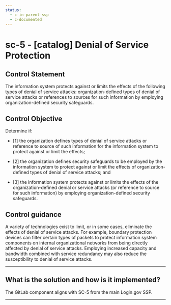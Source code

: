 ```yaml
---
status:
  - c-in-parent-ssp
  - c-documented
---
```


# sc-5 - \[catalog\] Denial of Service Protection

## Control Statement

The information system protects against or limits the effects of the following types of denial of service attacks: organization-defined types of denial of service attacks or references to sources for such information by employing organization-defined security safeguards.

## Control Objective

Determine if:

- \[1\] the organization defines types of denial of service attacks or reference to source of such information for the information system to protect against or limit the effects;

- \[2\] the organization defines security safeguards to be employed by the information system to protect against or limit the effects of organization-defined types of denial of service attacks; and

- \[3\] the information system protects against or limits the effects of the organization-defined denial or service attacks (or reference to source for such information) by employing organization-defined security safeguards.

## Control guidance

A variety of technologies exist to limit, or in some cases, eliminate the effects of denial of service attacks. For example, boundary protection devices can filter certain types of packets to protect information system components on internal organizational networks from being directly affected by denial of service attacks. Employing increased capacity and bandwidth combined with service redundancy may also reduce the susceptibility to denial of service attacks.

______________________________________________________________________

## What is the solution and how is it implemented?

The GitLab component aligns with SC-5 from the main Login.gov SSP.

______________________________________________________________________
